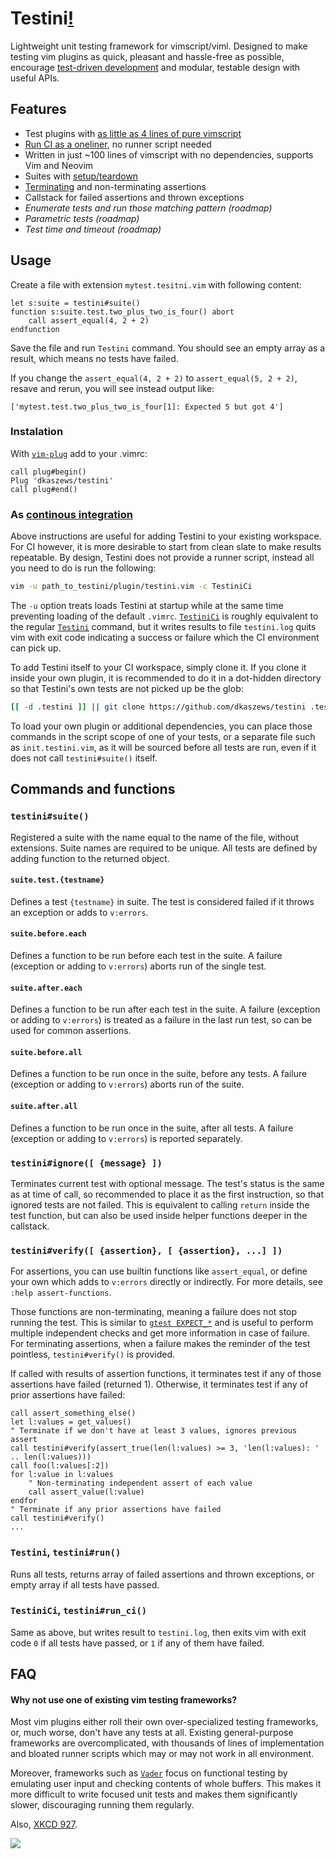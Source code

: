 # Testini[!](https://youtu.be/3BDfA0DSqn8)

Lightweight unit testing framework for vimscript/viml.
Designed to make testing vim plugins as quick, pleasant and hassle-free as possible, encourage [test-driven development](https://en.wikipedia.org/wiki/Test-driven_development) and modular, testable design with useful APIs.

## Features

* Test plugins with [as little as 4 lines of pure vimscript](#usage)
* [Run CI as a oneliner](#as-continous-integration), no runner script needed
* Written in just ~100 lines of vimscript with no dependencies, supports Vim and Neovim
* Suites with [setup/teardown](#suitebeforeeach)
* [Terminating](#testiniverify-assertion--assertion--) and non-terminating assertions
* Callstack for failed assertions and thrown exceptions
* _Enumerate tests and run those matching pattern (roadmap)_
* _Parametric tests (roadmap)_
* _Test time and timeout (roadmap)_

## Usage

Create a file with extension `mytest.tesitni.vim` with following content:

```viml
let s:suite = testini#suite()
function s:suite.test.two_plus_two_is_four() abort
    call assert_equal(4, 2 + 2)
endfunction
```

Save the file and run `Testini` command.
You should see an empty array as a result, which means no tests have failed.

If you change the `assert_equal(4, 2 + 2)` to `assert_equal(5, 2 + 2)`, resave and rerun, you will see instead output like:

```viml
['mytest.test.two_plus_two_is_four[1]: Expected 5 but got 4']
```

### Instalation

With [`vim-plug`](https://github.com/junegunn/vim-plug) add to your .vimrc:

```viml
call plug#begin()
Plug 'dkaszews/testini'
call plug#end()
```

### As [continous integration](https://en.wikipedia.org/wiki/Continuous_integration)

Above instructions are useful for adding Testini to your existing workspace.
For CI however, it is more desirable to start from clean slate to make results repeatable.
By design, Testini does not provide a runner script, instead all you need to do is run the following:

```bash
vim -u path_to_testini/plugin/testini.vim -c TestiniCi
```

The `-u` option treats loads Testini at startup while at the same time preventing loading of the default `.vimrc`.
[`TestiniCi`](#testinici-testinirun_ci) is roughly equivalent to the regular [`Testini`](#testini-testinirun) command, but it writes results to file `testini.log` quits vim with exit code indicating a success or failure which the CI environment can pick up.

To add Testini itself to your CI workspace, simply clone it.
If you clone it inside your own plugin, it is recommended to do it in a dot-hidden directory so that Testini's own tests are not picked up be the glob:

```bash
[[ -d .testini ]] || git clone https://github.com/dkaszews/testini .testini
```

To load your own plugin or additional dependencies, you can place those commands in the script scope of one of your tests, or a separate file such as `init.testini.vim`, as it will be sourced before all tests are run, even if it does not call `testini#suite()` itself.

## Commands and functions

### `testini#suite()`

Registered a suite with the name equal to the name of the file, without extensions.
Suite names are required to be unique.
All tests are defined by adding function to the returned object.

#### `suite.test.{testname}`

Defines a test `{testname}` in suite.
The test is considered failed if it throws an exception or adds to `v:errors`.

#### `suite.before.each`

Defines a function to be run before each test in the suite.
A failure (exception or adding to `v:errors`) aborts run of the single test.

#### `suite.after.each`

Defines a function to be run after each test in the suite.
A failure (exception or adding to `v:errors`) is treated as a failure in the last run test, so can be used for common assertions.

#### `suite.before.all`

Defines a function to be run once in the suite, before any tests.
A failure (exception or adding to `v:errors`) aborts run of the suite.

#### `suite.after.all`

Defines a function to be run once in the suite, after all tests.
A failure (exception or adding to `v:errors`) is reported separately.

### `testini#ignore([ {message} ])`

Terminates current test with optional message.
The test's status is the same as at time of call, so recommended to place it as the first instruction, so that ignored tests are not failed.
This is equivalent to calling `return` inside the test function, but can also be used inside helper functions deeper in the callstack.

### `testini#verify([ {assertion}, [ {assertion}, ...] ])`

For assertions, you can use builtin functions like `assert_equal`, or define your own which adds to `v:errors` directly or indirectly.
For more details, see `:help assert-functions`.

Those functions are non-terminating, meaning a failure does not stop running the test.
This is similar to [`gtest EXPECT_*`](http://google.github.io/googletest/primer.html#assertions) and is useful to perform multiple independent checks and get more information in case of failure.
For terminating assertions, when a failure makes the reminder of the test pointless, `testini#verify()` is provided.

If called with results of assertion functions, it terminates test if any of those assertions have failed (returned 1). Otherwise, it terminates test if any of prior assertions have failed:

```viml
call assert_something_else()
let l:values = get_values()
" Terminate if we don't have at least 3 values, ignores previous assert
call testini#verify(assert_true(len(l:values) >= 3, 'len(l:values): ' .. len(l:values)))
call foo(l:values[:2])
for l:value in l:values
    " Non-terminating independent assert of each value
    call assert_value(l:value)
endfor
" Terminate if any prior assertions have failed
call testini#verify()
...
```

### `Testini`, `testini#run()`

Runs all tests, returns array of failed assertions and thrown exceptions, or empty array if all tests have passed.

### `TestiniCi`, `testini#run_ci()`

Same as above, but writes result to `testini.log`, then exits vim with exit code `0` if all tests have passed, or `1` if any of them have failed.

## FAQ

#### Why not use one of existing vim testing frameworks?

Most vim plugins either roll their own over-specialized testing frameworks, or, much worse, don't have any tests at all.
Existing general-purpose frameworks are overcomplicated, with thousands of lines of implementation and bloated runner scripts which may or may not work in all environment.

Moreover, frameworks such as [`Vader`](https://github.com/junegunn/vader.vim) focus on functional testing by emulating user input and checking contents of whole buffers.
This makes it more difficult to write focused unit tests and makes them significantly slower, discouraging running them regularly.

Also, [XKCD 927](https://xkcd.com/927/).

![](https://imgs.xkcd.com/comics/standards.png)

